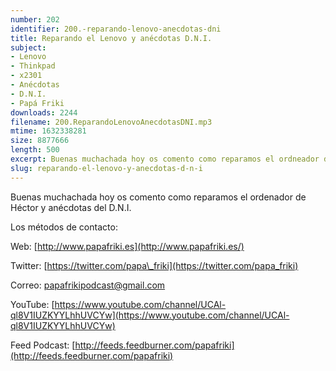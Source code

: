 ```yaml
---
number: 202
identifier: 200.-reparando-lenovo-anecdotas-dni
title: Reparando el Lenovo y anécdotas D.N.I.
subject:
- Lenovo
- Thinkpad
- x2301
- Anécdotas
- D.N.I.
- Papá Friki
downloads: 2244
filename: 200.ReparandoLenovoAnecdotasDNI.mp3
mtime: 1632338281
size: 8877666
length: 500
excerpt: Buenas muchachada hoy os comento como reparamos el ordneador de Hector y anécdotas del D.N.I.
slug: reparando-el-lenovo-y-anecdotas-d-n-i
---
```

Buenas muchachada hoy os comento como reparamos el ordenador de Héctor y anécdotas del D.N.I.

Los métodos de contacto:

Web: [http://www.papafriki.es](http://www.papafriki.es/)

Twitter: [https://twitter.com/papa\_friki](https://twitter.com/papa_friki)

Correo: [papafrikipodcast@gmail.com](https://archive.org/details/papafrikipodast@gmail.com)

YouTube: [https://www.youtube.com/channel/UCAl-ql8V1IUZKYYLhhUVCYw](https://www.youtube.com/channel/UCAl-ql8V1IUZKYYLhhUVCYw)

Feed Podcast: [http://feeds.feedburner.com/papafriki](http://feeds.feedburner.com/papafriki)